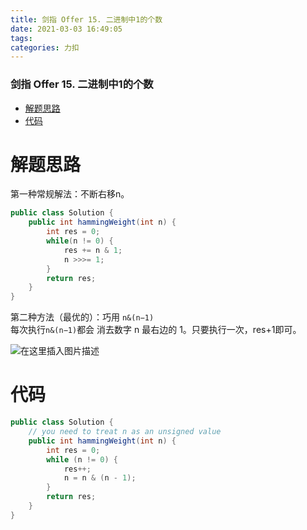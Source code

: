 ```yaml
---
title: 剑指 Offer 15. 二进制中1的个数
date: 2021-03-03 16:49:05
tags: 
categories: 力扣
---
```


<!--more-->

### 剑指 Offer 15. 二进制中1的个数

- [解题思路](#_2)
- [代码](#_25)

# 解题思路

第一种常规解法：不断右移n。

```java
public class Solution {
    public int hammingWeight(int n) {
        int res = 0;
        while(n != 0) {
            res += n & 1;
            n >>>= 1;
        }
        return res;
    }
}
```

第二种方法（最优的）：巧用 `n&(n−1)`  
每次执行`n&(n−1)`都会 消去数字 n 最右边的 1。只要执行一次，res+1即可。

![在这里插入图片描述](https://img-blog.csdnimg.cn/20210303164901300.png?x-oss-process=image/watermark,type_ZmFuZ3poZW5naGVpdGk,shadow_10,text_aHR0cHM6Ly9ibG9nLmNzZG4ubmV0L3FxXzIxMDQwNTU5,size_16,color_FFFFFF,t_70)

# 代码

```java
public class Solution {
    // you need to treat n as an unsigned value
    public int hammingWeight(int n) {
        int res = 0;
        while (n != 0) {
            res++;
            n = n & (n - 1);
        }
        return res;
    }
}
```